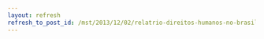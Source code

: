 ```yaml
---
layout: refresh
refresh_to_post_id: /mst/2013/12/02/relatrio-direitos-humanos-no-brasil-2013-ser-lanado-nesta-tera
---
```

